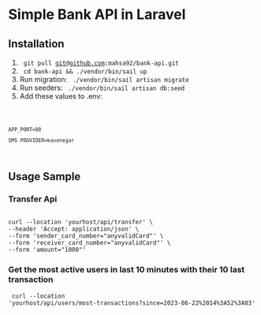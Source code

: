 # Simple Bank API in Laravel

## Installation
1. <code> git pull git@github.com:mahsa92/bank-api.git </code>
2. <code> cd bank-api && ./vendor/bin/sail up </code>
3. Run migration:  <code> ./vendor/bin/sail artisan migrate</code>
3. Run seeders:  <code> ./vendor/bin/sail artisan db:seed</code>
4. Add these values to .env:
<code> 

    APP_PORT=80

    SMS_PROVIDER=kavenegar
</code>

## Usage Sample
### Transfer Api
<code> 
curl --location 'yourhost/api/transfer' \
--header 'Accept: application/json' \
--form 'sender_card_number="anyvalidCard"' \
--form 'receiver_card_number="anyvalidCard"' \
--form 'amount="1000"'
</code>

### Get the most active users in last 10 minutes with their 10 last transaction
<code> curl --location 'yourhost/api/users/most-transactions?since=2023-06-22%2014%3A52%3A03' </code> 
